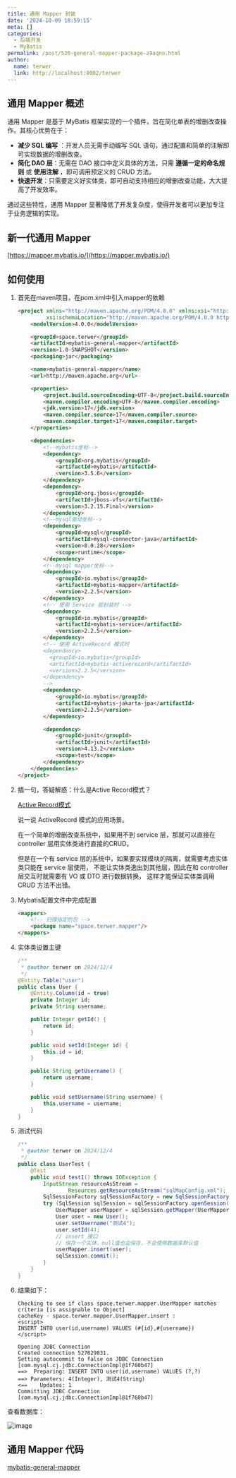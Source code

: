 ```yaml
---
title: 通用 Mapper 封装
date: '2024-10-09 18:59:15'
meta: []
categories:
  - 后端开发
  - MyBatis
permalink: /post/520-general-mapper-package-z9aqno.html
author:
  name: terwer
  link: http://localhost:8002/terwer
---
```



<!-- more -->




## 通用 Mapper 概述

通用 Mapper 是基于 MyBatis 框架实现的一个插件，旨在简化单表的增删改查操作。其核心优势在于：

* **减少 SQL 编写** ：开发人员无需手动编写 SQL 语句，通过配置和简单的注解即可实现数据的增删改查。
* **简化 DAO 层**：无需在 DAO 接口中定义具体的方法，只需 **遵循一定的命名规则** 或 **使用注解** ，即可调用预定义的 CRUD 方法。
* **快速开发**：只需要定义好实体类，即可自动支持相应的增删改查功能，大大提高了开发效率。

通过这些特性，通用 Mapper 显著降低了开发复杂度，使得开发者可以更加专注于业务逻辑的实现。

## 新一代通用 Mapper

[https://mapper.mybatis.io/](https://mapper.mybatis.io/)

## 如何使用

1. 首先在maven项目，在pom.xml中引入mapper的依赖

    ```html
    <project xmlns="http://maven.apache.org/POM/4.0.0" xmlns:xsi="http://www.w3.org/2001/XMLSchema-instance"
             xsi:schemaLocation="http://maven.apache.org/POM/4.0.0 http://maven.apache.org/xsd/maven-4.0.0.xsd">
        <modelVersion>4.0.0</modelVersion>

        <groupId>space.terwer</groupId>
        <artifactId>mybatis-general-mapper</artifactId>
        <version>1.0-SNAPSHOT</version>
        <packaging>jar</packaging>

        <name>mybatis-general-mapper</name>
        <url>http://maven.apache.org</url>

        <properties>
            <project.build.sourceEncoding>UTF-8</project.build.sourceEncoding>
            <maven.compiler.encoding>UTF-8</maven.compiler.encoding>
            <jdk.version>17</jdk.version>
            <maven.compiler.source>17</maven.compiler.source>
            <maven.compiler.target>17</maven.compiler.target>
        </properties>

        <dependencies>
            <!--mybatis坐标-->
            <dependency>
                <groupId>org.mybatis</groupId>
                <artifactId>mybatis</artifactId>
                <version>3.5.6</version>
            </dependency>
            <dependency>
                <groupId>org.jboss</groupId>
                <artifactId>jboss-vfs</artifactId>
                <version>3.2.15.Final</version>
            </dependency>
            <!--mysql驱动坐标-->
            <dependency>
                <groupId>mysql</groupId>
                <artifactId>mysql-connector-java</artifactId>
                <version>8.0.28</version>
                <scope>runtime</scope>
            </dependency>
            <!--mysql mapper坐标-->
            <dependency>
                <groupId>io.mybatis</groupId>
                <artifactId>mybatis-mapper</artifactId>
                <version>2.2.5</version>
            </dependency>
            <!-- 使用 Service 层封装时 -->
            <dependency>
                <groupId>io.mybatis</groupId>
                <artifactId>mybatis-service</artifactId>
                <version>2.2.5</version>
            </dependency>
            <!-- 使用 ActiveRecord 模式时 
            <dependency>
              <groupId>io.mybatis</groupId>
              <artifactId>mybatis-activerecord</artifactId>
              <version>2.2.5</version>
            </dependency>
            -->
            <dependency>
                <groupId>io.mybatis</groupId>
                <artifactId>mybatis-jakarta-jpa</artifactId>
                <version>2.2.5</version>
            </dependency>

            <dependency>
                <groupId>junit</groupId>
                <artifactId>junit</artifactId>
                <version>4.13.2</version>
                <scope>test</scope>
            </dependency>
        </dependencies>
    </project>
    ```

2. 插一句，答疑解惑：什么是Active Record模式？

    [Active Record模式](https://mapper.mybatis.io/docs/v2.x/6.activerecord.html)

    说一说 ActiveRecord 模式的应用场景。

    在一个简单的增删改查系统中，如果用不到 service 层，那就可以直接在 controller 层用实体类进行直接的CRUD。

    但是在一个有 service 层的系统中，如果要实现模块的隔离，就需要考虑实体类只能在 service 层使用， 不能让实体类逸出到其他层，因此在和 controller 层交互时就需要有 VO 或 DTO 进行数据转换， 这样才能保证实体类调用 CRUD 方法不出错。
3. Mybatis配置文件中完成配置

    ```html
    <mappers>
        <!-- 扫描指定的包 -->
        <package name="space.terwer.mapper"/>
    </mappers>
    ```

3. 实体类设置主键

    ```java
    /**
     * @author terwer on 2024/12/4
     */
    @Entity.Table("user")
    public class User {
        @Entity.Column(id = true)
        private Integer id;
        private String username;

        public Integer getId() {
            return id;
        }

        public void setId(Integer id) {
            this.id = id;
        }

        public String getUsername() {
            return username;
        }

        public void setUsername(String username) {
            this.username = username;
        }
    }
    ```
4. 测试代码

    ```java
    /**
     * @author terwer on 2024/12/4
     */
    public class UserTest {
        @Test
        public void test1() throws IOException {
            InputStream resourceAsStream =
                    Resources.getResourceAsStream("sqlMapConfig.xml");
            SqlSessionFactory sqlSessionFactory = new SqlSessionFactoryBuilder().build(resourceAsStream);
            try (SqlSession sqlSession = sqlSessionFactory.openSession()) {
                UserMapper userMapper = sqlSession.getMapper(UserMapper.class);
                User user = new User();
                user.setUsername("测试4");
                user.setId(4);
                // insert 接口
                // 保存一个实体，null值也会保存，不会使用数据库默认值
                userMapper.insert(user);
                sqlSession.commit();
            }
        }
    }
    ```

5. 结果如下：

    ```plaintext
    Checking to see if class space.terwer.mapper.UserMapper matches criteria [is assignable to Object]
    cacheKey - space.terwer.mapper.UserMapper.insert :
    <script>
    INSERT INTO user(id,username) VALUES (#{id},#{username})
    </script>

    Opening JDBC Connection
    Created connection 527829831.
    Setting autocommit to false on JDBC Connection [com.mysql.cj.jdbc.ConnectionImpl@1f760b47]
    ==>  Preparing: INSERT INTO user(id,username) VALUES (?,?)
    ==> Parameters: 4(Integer), 测试4(String)
    <==    Updates: 1
    Committing JDBC Connection [com.mysql.cj.jdbc.ConnectionImpl@1f760b47]
    ```

查看数据库：

​![image](assets/image-20241204083159-z05owoe.png)​

## 通用 Mapper 代码

[mybatis-general-mapper](https://github.com/terwer/senior-java-engineer-road/tree/main/p7-skill/framework/mybatis/mybatis-general-mapper "mybatis-pager-demo")
